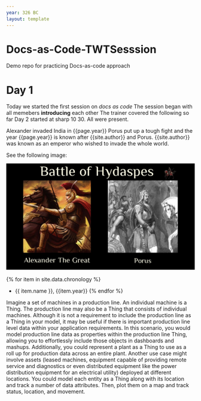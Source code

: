 ```yaml
---
year: 326 BC
layout: template
---
```


# Docs-as-Code-TWTSesssion
Demo repo for practicing Docs-as-code approach 
# Day 1
Today we started the first session on _docs as code_
The session began with all memebers **introducing** each other
The trainer covered the following so far
Day 2 started at sharp 10 30. All were present.


Alexander invaded India in {{page.year}}
Porus put up a tough fight and the year {{page.year}} is known after {{site.author}} and Porus. 
{{site.author}} was known as an emperor who wished to invade the whole world.

See the following image:

![Alexander and Porus](./graphics/alexanderporus.jpg)

{% for item in site.data.chronology %}
- {{ item.name }}, {{item.year}}
{% endfor %}

Imagine a set of machines in a production line. An individual machine is a Thing.
The production line may also be a Thing that consists of individual machines.
Although it is not a requirement to include the production line as a Thing in your model, it may be useful if there is important production line level data within your application requirements. In this scenario, you would model production line data as properties within the production line Thing, allowing you to effortlessly include those objects in dashboards and mashups. Additionally, you could represent a plant as a Thing to use as a roll up for production data across an entire plant.
Another use case might involve assets (leased machines, equipment capable of providing remote service and diagnostics or even distributed equipment like the power distribution equipment for an electrical utility) deployed at different locations. You could model each entity as a Thing along with its location and track a number of data attributes. Then, plot them on a map and track status, location, and movement.


